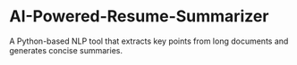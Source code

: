 # AI-Powered-Resume-Summarizer
A Python-based NLP tool that extracts key points from long documents and generates concise summaries.
